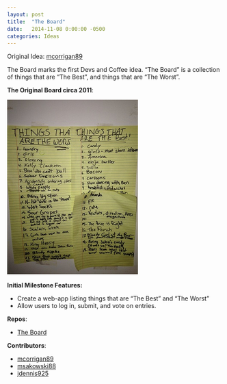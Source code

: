 ```yaml
---
layout: post
title:  "The Board"
date:   2014-11-08 0:00:00 -0500
categories: Ideas
---
```


Original Idea: [mcorrigan89]

The Board marks the first Devs and Coffee idea. “The Board” is a collection of things that are “The Best”, and things that are “The Worst”. 

__The Original Board circa 2011__:

![alt-text][theBoard]

__Initial Milestone Features:__

- Create a web-app listing things that are “The Best” and “The Worst”
- Allow users to log in, submit, and vote on entries.

__Repos__:
- [The Board]

__Contributors__:
- [mcorrigan89]
- [msakowski88]
- [jdennis925]

[jekyll-docs]: https://jekyllrb.com/docs/home
[jekyll-gh]:   https://github.com/jekyll/jekyll
[jekyll-talk]: https://talk.jekyllrb.com/
[theBoard]: /assets/TheBoardSmall.jpg
[mcorrigan89]: http://github.com/mcorrigan89
[msakowski88]: https://github.com/msakowski88
[jdennis925]: https://github.com/jdennis925
[The Board]: https://github.com/mcorrigan89/the_board
